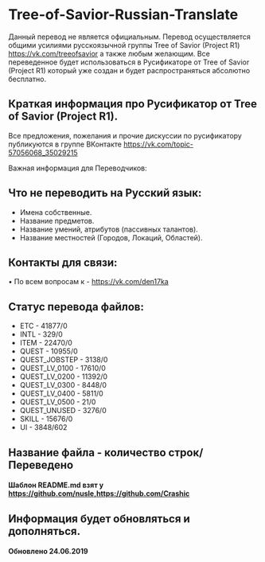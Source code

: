 # Tree-of-Savior-Russian-Translate
Данный перевод не является официальным. Перевод осуществляется общими усилиями русскоязычной группы Tree of Savior (Project R1) https://vk.com/treeofsavior а также любым желающим. Все переведенное будет использоваться в Русификаторе от Tree of Savior (Project R1) который уже создан и будет распространяться абсолютно бесплатно.

## Краткая информация про Русификатор от Tree of Savior (Project R1).

Все предложения, пожелания и прочие дискуссии по русификатору публикуются в группе ВКонтакте https://vk.com/topic-57056068_35029215

Важная информация для Переводчиков:

## Что не переводить на Русский язык:
* Имена собственные.
* Название предметов.
* Название умений, атрибутов (пассивных талантов).
* Название местностей (Городов, Локаций, Областей).

## Контакты для связи:
• По всем вопросам к - https://vk.com/den17ka

## Статус перевода файлов:
* ETC - 41877/0
* INTL - 329/0
* ITEM - 22470/0
* QUEST - 10955/0
* QUEST_JOBSTEP - 3138/0
* QUEST_LV_0100 - 17610/0
* QUEST_LV_0200 - 11392/0
* QUEST_LV_0300 - 8448/0
* QUEST_LV_0400 - 5811/0
* QUEST_LV_0500 - 21/0
* QUEST_UNUSED - 3276/0
* SKILL - 15676/0
* UI - 3848/602 
 ## Название файла - количество строк/Переведено

#### Шаблон README.md взят у https://github.com/nusle,https://github.com/Crashic 
## Информация будет обновляться и дополняться. 
#### Обновлено 24.06.2019
